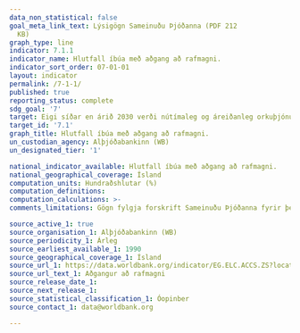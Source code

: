 ```yaml
---
data_non_statistical: false
goal_meta_link_text: Lýsigögn Sameinuðu Þjóðanna (PDF 212
  KB)
graph_type: line
indicator: 7.1.1
indicator_name: Hlutfall íbúa með aðgang að rafmagni.
indicator_sort_order: 07-01-01
layout: indicator
permalink: /7-1-1/
published: true
reporting_status: complete
sdg_goal: '7'
target: Eigi síðar en árið 2030 verði nútímaleg og áreiðanleg orkuþjónusta í boði alls staðar í heiminum á viðráðanlegu verði.
target_id: '7.1'
graph_title: Hlutfall íbúa með aðgang að rafmagni.
un_custodian_agency: Alþjóðabankinn (WB)
un_designated_tier: '1'

national_indicator_available: Hlutfall íbúa með aðgang að rafmagni.
national_geographical_coverage: Ísland
computation_units: Hundraðshlutar (%)
computation_definitions:
computation_calculations: >-
comments_limitations: Gögn fylgja forskrift Sameinuðu Þjóðanna fyrir þennan mælikvarða. Þessi mælikvarði var fundin í samstarfi við sérfræðinga á þessu sviði.

source_active_1: true
source_organisation_1: Alþjóðabankinn (WB)
source_periodicity_1: Árleg
source_earliest_available_1: 1990
source_geographical_coverage_1: Ísland
source_url_1: https://data.worldbank.org/indicator/EG.ELC.ACCS.ZS?locations=IS
source_url_text_1: Aðgangur að rafmagni
source_release_date_1:
source_next_release_1:
source_statistical_classification_1: Óopinber
source_contact_1: data@worldbank.org

---
```

